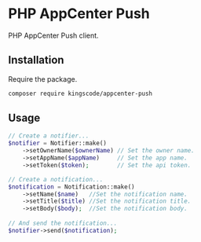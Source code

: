 # PHP AppCenter Push
PHP AppCenter Push client.

## Installation
Require the package.
```sh
composer require kingscode/appcenter-push
```

## Usage

```php
// Create a notifier...
$notifier = Notifier::make()
    ->setOwnerName($ownerName) // Set the owner name.
    ->setAppName($appName)     // Set the app name.
    ->setToken($token);        // Set the api token.

// Create a notification...
$notification = Notification::make()
    ->setName($name)   //Set the notification name.
    ->setTitle($title) //Set the notification title.
    ->setBody($body);  //Set the notification body.
    
// And send the notification...
$notifier->send($notification);
```
